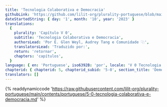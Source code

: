 ```yaml
---
title: 'Tecnologia Colaborativa e Democracia'
githubLink: 'https://github.com/lilit-org/plurality-portuguese/blob/main/contents/portuguese/5-0-tecnologia-colaborativa-e-democracia.md'
dateStartedString: { day: '1', month: '10', year: '2023' }
translations:
  {
    plurality: 'Capítulo V 0',
    subtitle: 'Tecnologia Colaborativa e Democracia',
    authorsLead: 'Por E. Glen Weyl, Audrey Tang e Comunidade ⿻',
    translatorsLead: 'Traduzido por:',
    return: 'retornar',
    chapters: 'capítulos',
  }
language: { en: 'Portuguese', iso6392B: 'por', locale: 'V 0 Tecnologia Colaborativa e Democracia' }
chapterid: { chapterid: 5, chapterid_subid: '5-0', section_title: 'Democracia' }
translators: []
---
```

{% readdynamiccode 'https://raw.githubusercontent.com/lilit-org/plurality-portuguese/main/contents/portuguese/5-0-tecnologia-colaborativa-e-democracia.md' %} 